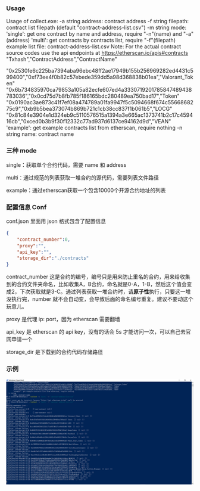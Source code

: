 ### Usage

Usage of collect.exe:
  -a string
        address: contract address
  -f string
        filepath: contract list filepath (default "contract-address-list.csv")
  -m string
        mode:
        'single': get one contract by name and address, require "-n"(name) and "-a"(address)
        'multi': get contracts by contracts list, require "-f"(filepath)
        example list file: contract-address-list.csv
        Note: For the actual contract source codes use the api endpoints at https://etherscan.io/apis#contracts
        "Txhash","ContractAddress","ContractName"

"0x2530fe6c225ba7394aba96ebc48ff2ae17949b155b256969282ed4431c599400","0xf73ee4f0b82c57ebede359dd5a98d368838b01ea","Valorant_Token"        "0x6b734835970ca79853a105a82ecfe607ed4a3330719201785847489438783036","0x0cd75d7b8fb785f186165bdc280489ea750bad17","Token"        "0x0190ac3ae873c41f7ef08a474789a01fa9947f5c5094668f674c5566868275c9","0xb9b5bea373074b869b721c1cb38cc837f1b061b5","LOCG"
"0x81c84e3904e1d324eb9c5110576515a1394a3e665ac1373741b2c17c459416cb","0xced0b3b9f30f12332c77ad937d6137ce94162d9d","VEAN"
        'example': get example contracts list from etherscan, require nothing
  -n string
        name: contract name

### 三种 mode

single：获取单个合约代码，需要 name 和 address

multi：通过规范的列表获取一堆合约的源代码，需要列表文件路径

example：通过etherscan获取一个包含10000个开源合约地址的列表

### 配置信息 Conf

conf.json 里面用 json 格式包含了配置信息

```json
{
    "contract_number":0,
    "proxy":"",
    "api_key":"",
    "storage_dir":"./contracts"
}
```

contract_number 这是合约的编号，编号只是用来防止重名的合约，用来给收集到的合约文件夹命名，比如收集A，B合约，命名就是0-A，1-B，然后这个值会变成2，下次获取就是3-C。通过列表获取一堆合约时，请**原子性**执行，只要这一堆没执行完，number 就不会自动变，会导致后面的命名编号重复。建议不要动这个玩意儿。

proxy 是代理 ip: port，因为 etherscan 需要翻墙

api_key 是 etherscan 的 api key，没有的话会 5s 才能访问一次，可以自己去官网申请一个

storage_dir 是下载到的合约代码存储路径

### 示例

![image-20210503225928991](README.assets/image-20210503225928991.png)
